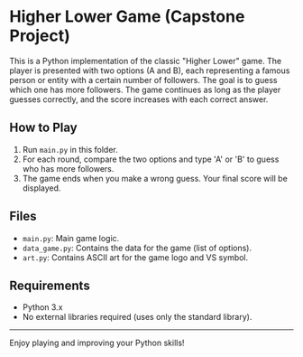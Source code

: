 # Higher Lower Game (Capstone Project)

This is a Python implementation of the classic "Higher Lower" game. The player is presented with two options (A and B), each representing a famous person or entity with a certain number of followers. The goal is to guess which one has more followers. The game continues as long as the player guesses correctly, and the score increases with each correct answer.

## How to Play
1. Run `main.py` in this folder.
2. For each round, compare the two options and type 'A' or 'B' to guess who has more followers.
3. The game ends when you make a wrong guess. Your final score will be displayed.

## Files
- `main.py`: Main game logic.
- `data_game.py`: Contains the data for the game (list of options).
- `art.py`: Contains ASCII art for the game logo and VS symbol.

## Requirements
- Python 3.x
- No external libraries required (uses only the standard library).


---
Enjoy playing and improving your Python skills!
